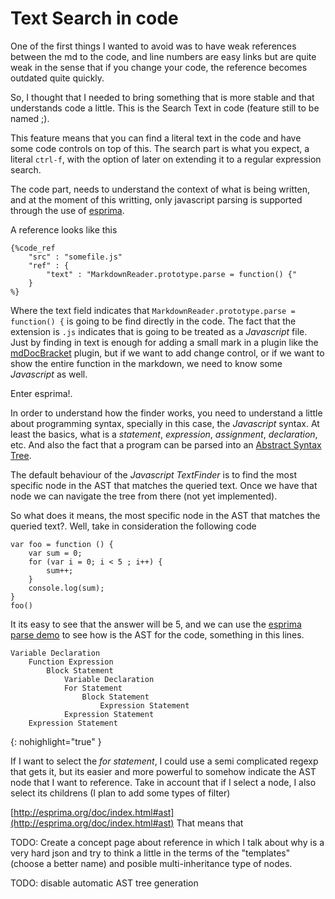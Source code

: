# Text Search in code

One of the first things I wanted to avoid was to have weak references between the md to the code, and line numbers are easy links but
are quite weak in the sense that if you change your code, the reference becomes outdated quite quickly.

So, I thought that I needed to bring something that is more stable and that understands code a little. This is the Search Text in code
(feature still to be named ;).

This feature means that you can find a literal text in the code and have some code controls on top of this. The search part is what you expect,
a literal `ctrl-f`, with the option of later on extending it to a regular expression search.

The code part, needs to understand the context of what is being written, and at the moment of this writting, only javascript parsing is supported through
the use of [esprima](http://esprima.org/).

A reference looks like this

    {%code_ref
        "src" : "somefile.js"
        "ref" : {
            "text" : "MarkdownReader.prototype.parse = function() {"
        }
    %}

Where the text field indicates that `MarkdownReader.prototype.parse = function() {` is going to be find directly in the code. The fact that
the extension is `.js` indicates that is going to be treated as a *Javascript* file.
Just by finding in text is enough for adding a small mark in a plugin like the [mdDocBracket]() plugin, but if we want to add change control,
or if we want to show the entire function in the markdown, we need to know some *Javascript* as well.

Enter esprima!.

In order to understand how the finder works, you need to understand a little about programming syntax, specially in this case, the *Javascript* syntax.
At least the basics, what is a *statement*, *expression*, *assignment*, *declaration*, etc. And also the fact that a program can be parsed into
an [Abstract Syntax Tree](http://en.wikipedia.org/wiki/Abstract_syntax_tree).

The default behaviour of the *Javascript TextFinder* is to find the most specific node in the AST that matches the queried text. Once we have that node
we can navigate the tree from there (not yet implemented).

So what does it means, the most specific node in the AST that matches the queried text?. Well, take in consideration the following code

    var foo = function () {
        var sum = 0;
        for (var i = 0; i < 5 ; i++) {
            sum++;
        }
        console.log(sum);
    }
    foo()

It its easy to see that the answer will be 5, and we can use the  [esprima parse demo](http://esprima.org/demo/parse.html#) to see
how is the AST for the code, something in this lines.

    Variable Declaration
        Function Expression
            Block Statement
                Variable Declaration
                For Statement
                    Block Statement
                        Expression Statement
                Expression Statement
        Expression Statement
{: nohighlight="true" }

If I want to select the *for statement*, I could use a semi complicated regexp that gets it, but its easier and more powerful to somehow indicate
the AST node that I want to reference. Take in account that if I select a node, I also select its childrens (I plan to add some types of filter)

[http://esprima.org/doc/index.html#ast](http://esprima.org/doc/index.html#ast)
That means that

TODO: Create a concept page about reference in which I talk about why is a very hard json and try to think a little in the terms of
the "templates" (choose a better name) and posible multi-inheritance type of nodes.

TODO: disable automatic AST tree generation
